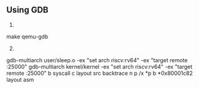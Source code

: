 ## Using GDB
1. 
make qemu-gdb

2. 
gdb-multiarch user/sleep.o -ex "set arch riscv:rv64" -ex "target remote :25000" 
gdb-multiarch kernel/kernel -ex "set arch riscv:rv64" -ex "target remote :25000" 
b syscall
c
layout src
backtrace
n
p /x *p
b *0x80001c82
layout asm